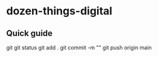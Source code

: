 # dozen-things-digital

## Quick guide

git git status
git add .
git commit -m "<commit message>"
git push origin main


